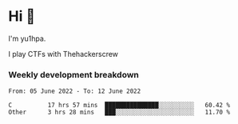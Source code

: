 # Hi 👋

I'm yu1hpa.

I play CTFs with Thehackerscrew

### Weekly development breakdown

<!--START_SECTION:waka-->

```text
From: 05 June 2022 - To: 12 June 2022

C          17 hrs 57 mins  ███████████████░░░░░░░░░░   60.42 %
Other      3 hrs 28 mins   ███░░░░░░░░░░░░░░░░░░░░░░   11.70 %
```

<!--END_SECTION:waka-->

